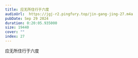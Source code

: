 ```yaml
---
title: 应无所住行于六度
audioUrl:  https://jgj-r2.pingfury.top/jin-gang-jing-27.m4a
pubDate: Sep 29 2024
duration: 0:20:05.935000
size: 19440
cover: ""
index: 27
---
```

应无所住行于六度